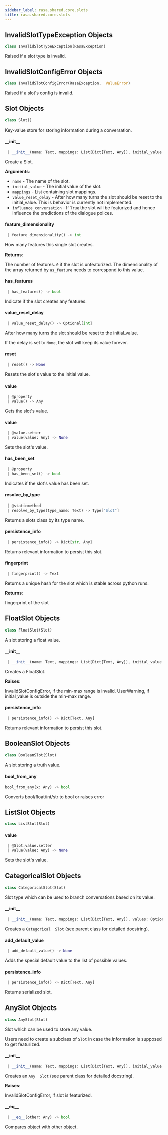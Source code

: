 ```yaml
---
sidebar_label: rasa.shared.core.slots
title: rasa.shared.core.slots
---
```

## InvalidSlotTypeException Objects

```python
class InvalidSlotTypeException(RasaException)
```

Raised if a slot type is invalid.

## InvalidSlotConfigError Objects

```python
class InvalidSlotConfigError(RasaException,  ValueError)
```

Raised if a slot&#x27;s config is invalid.

## Slot Objects

```python
class Slot()
```

Key-value store for storing information during a conversation.

#### \_\_init\_\_

```python
 | __init__(name: Text, mappings: List[Dict[Text, Any]], initial_value: Any = None, value_reset_delay: Optional[int] = None, influence_conversation: bool = True) -> None
```

Create a Slot.

**Arguments**:

- `name` - The name of the slot.
- `initial_value` - The initial value of the slot.
- `mappings` - List containing slot mappings.
- `value_reset_delay` - After how many turns the slot should be reset to the
  initial_value. This is behavior is currently not implemented.
- `influence_conversation` - If `True` the slot will be featurized and hence
  influence the predictions of the dialogue polices.

#### feature\_dimensionality

```python
 | feature_dimensionality() -> int
```

How many features this single slot creates.

**Returns**:

  The number of features. `0` if the slot is unfeaturized. The dimensionality
  of the array returned by `as_feature` needs to correspond to this value.

#### has\_features

```python
 | has_features() -> bool
```

Indicate if the slot creates any features.

#### value\_reset\_delay

```python
 | value_reset_delay() -> Optional[int]
```

After how many turns the slot should be reset to the initial_value.

If the delay is set to `None`, the slot will keep its value forever.

#### reset

```python
 | reset() -> None
```

Resets the slot&#x27;s value to the initial value.

#### value

```python
 | @property
 | value() -> Any
```

Gets the slot&#x27;s value.

#### value

```python
 | @value.setter
 | value(value: Any) -> None
```

Sets the slot&#x27;s value.

#### has\_been\_set

```python
 | @property
 | has_been_set() -> bool
```

Indicates if the slot&#x27;s value has been set.

#### resolve\_by\_type

```python
 | @staticmethod
 | resolve_by_type(type_name: Text) -> Type["Slot"]
```

Returns a slots class by its type name.

#### persistence\_info

```python
 | persistence_info() -> Dict[str, Any]
```

Returns relevant information to persist this slot.

#### fingerprint

```python
 | fingerprint() -> Text
```

Returns a unique hash for the slot which is stable across python runs.

**Returns**:

  fingerprint of the slot

## FloatSlot Objects

```python
class FloatSlot(Slot)
```

A slot storing a float value.

#### \_\_init\_\_

```python
 | __init__(name: Text, mappings: List[Dict[Text, Any]], initial_value: Optional[float] = None, value_reset_delay: Optional[int] = None, max_value: float = 1.0, min_value: float = 0.0, influence_conversation: bool = True) -> None
```

Creates a FloatSlot.

**Raises**:

  InvalidSlotConfigError, if the min-max range is invalid.
  UserWarning, if initial_value is outside the min-max range.

#### persistence\_info

```python
 | persistence_info() -> Dict[Text, Any]
```

Returns relevant information to persist this slot.

## BooleanSlot Objects

```python
class BooleanSlot(Slot)
```

A slot storing a truth value.

#### bool\_from\_any

```python
bool_from_any(x: Any) -> bool
```

Converts bool/float/int/str to bool or raises error

## ListSlot Objects

```python
class ListSlot(Slot)
```

#### value

```python
 | @Slot.value.setter
 | value(value: Any) -> None
```

Sets the slot&#x27;s value.

## CategoricalSlot Objects

```python
class CategoricalSlot(Slot)
```

Slot type which can be used to branch conversations based on its value.

#### \_\_init\_\_

```python
 | __init__(name: Text, mappings: List[Dict[Text, Any]], values: Optional[List[Any]] = None, initial_value: Any = None, value_reset_delay: Optional[int] = None, influence_conversation: bool = True) -> None
```

Creates a `Categorical  Slot` (see parent class for detailed docstring).

#### add\_default\_value

```python
 | add_default_value() -> None
```

Adds the special default value to the list of possible values.

#### persistence\_info

```python
 | persistence_info() -> Dict[Text, Any]
```

Returns serialized slot.

## AnySlot Objects

```python
class AnySlot(Slot)
```

Slot which can be used to store any value.

Users need to create a subclass of `Slot` in case
the information is supposed to get featurized.

#### \_\_init\_\_

```python
 | __init__(name: Text, mappings: List[Dict[Text, Any]], initial_value: Any = None, value_reset_delay: Optional[int] = None, influence_conversation: bool = False) -> None
```

Creates an `Any  Slot` (see parent class for detailed docstring).

**Raises**:

  InvalidSlotConfigError, if slot is featurized.

#### \_\_eq\_\_

```python
 | __eq__(other: Any) -> bool
```

Compares object with other object.

